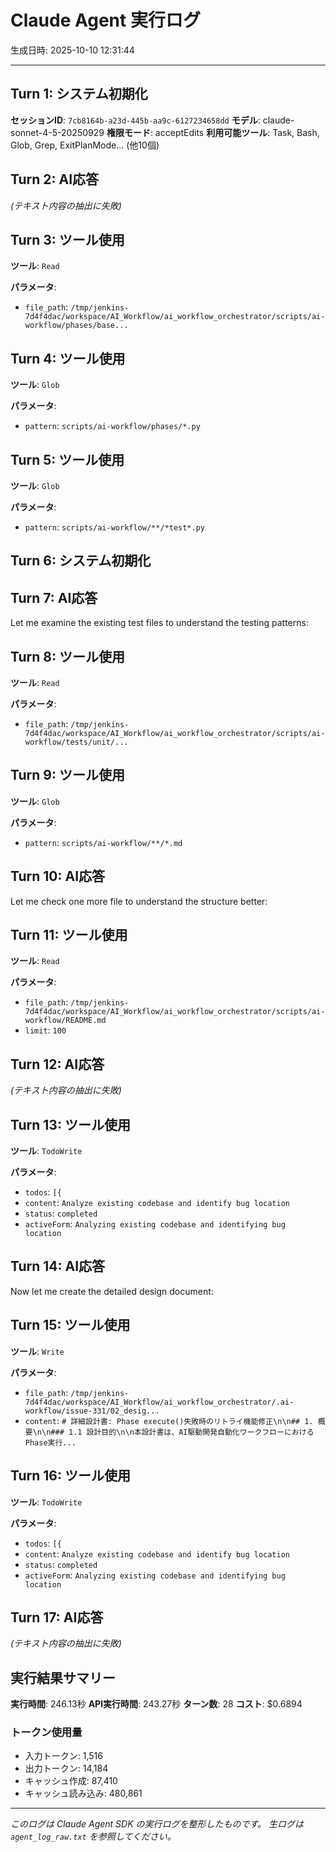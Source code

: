 # Claude Agent 実行ログ

生成日時: 2025-10-10 12:31:44

---

## Turn 1: システム初期化

**セッションID**: `7cb8164b-a23d-445b-aa9c-6127234658dd`
**モデル**: claude-sonnet-4-5-20250929
**権限モード**: acceptEdits
**利用可能ツール**: Task, Bash, Glob, Grep, ExitPlanMode... (他10個)

## Turn 2: AI応答

*(テキスト内容の抽出に失敗)*

## Turn 3: ツール使用

**ツール**: `Read`

**パラメータ**:
- `file_path`: `/tmp/jenkins-7d4f4dac/workspace/AI_Workflow/ai_workflow_orchestrator/scripts/ai-workflow/phases/base...`

## Turn 4: ツール使用

**ツール**: `Glob`

**パラメータ**:
- `pattern`: `scripts/ai-workflow/phases/*.py`

## Turn 5: ツール使用

**ツール**: `Glob`

**パラメータ**:
- `pattern`: `scripts/ai-workflow/**/*test*.py`

## Turn 6: システム初期化


## Turn 7: AI応答

Let me examine the existing test files to understand the testing patterns:

## Turn 8: ツール使用

**ツール**: `Read`

**パラメータ**:
- `file_path`: `/tmp/jenkins-7d4f4dac/workspace/AI_Workflow/ai_workflow_orchestrator/scripts/ai-workflow/tests/unit/...`

## Turn 9: ツール使用

**ツール**: `Glob`

**パラメータ**:
- `pattern`: `scripts/ai-workflow/**/*.md`

## Turn 10: AI応答

Let me check one more file to understand the structure better:

## Turn 11: ツール使用

**ツール**: `Read`

**パラメータ**:
- `file_path`: `/tmp/jenkins-7d4f4dac/workspace/AI_Workflow/ai_workflow_orchestrator/scripts/ai-workflow/README.md`
- `limit`: `100`

## Turn 12: AI応答

*(テキスト内容の抽出に失敗)*

## Turn 13: ツール使用

**ツール**: `TodoWrite`

**パラメータ**:
- `todos`: `[{`
- `content`: `Analyze existing codebase and identify bug location`
- `status`: `completed`
- `activeForm`: `Analyzing existing codebase and identifying bug location`

## Turn 14: AI応答

Now let me create the detailed design document:

## Turn 15: ツール使用

**ツール**: `Write`

**パラメータ**:
- `file_path`: `/tmp/jenkins-7d4f4dac/workspace/AI_Workflow/ai_workflow_orchestrator/.ai-workflow/issue-331/02_desig...`
- `content`: `# 詳細設計書: Phase execute()失敗時のリトライ機能修正\n\n## 1. 概要\n\n### 1.1 設計目的\n\n本設計書は、AI駆動開発自動化ワークフローにおけるPhase実行...`

## Turn 16: ツール使用

**ツール**: `TodoWrite`

**パラメータ**:
- `todos`: `[{`
- `content`: `Analyze existing codebase and identify bug location`
- `status`: `completed`
- `activeForm`: `Analyzing existing codebase and identifying bug location`

## Turn 17: AI応答

*(テキスト内容の抽出に失敗)*

## 実行結果サマリー

**実行時間**: 246.13秒
**API実行時間**: 243.27秒
**ターン数**: 28
**コスト**: $0.6894

### トークン使用量
- 入力トークン: 1,516
- 出力トークン: 14,184
- キャッシュ作成: 87,410
- キャッシュ読み込み: 480,861

---

*このログは Claude Agent SDK の実行ログを整形したものです。*
*生ログは `agent_log_raw.txt` を参照してください。*